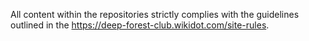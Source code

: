 All content within the repositories strictly complies with the guidelines outlined in the https://deep-forest-club.wikidot.com/site-rules.